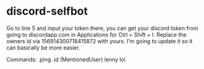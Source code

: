 # discord-selfbot

Go to line 5 and input your token there, you can get your discord token from going to discordapp.com in Applications for Ctrl + Shift + I.
Replace the owners id via 156914300718415872 with yours. I'm going to update it so it can basically be more easier.

Commands:
.ping
.id (MentionedUser)
lenny
lol
